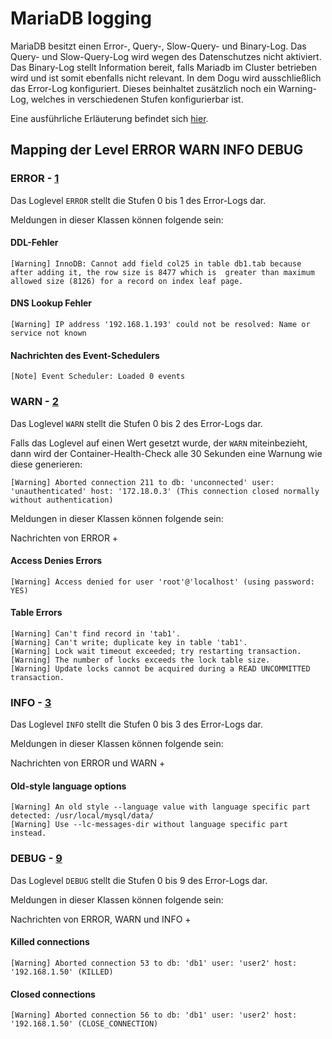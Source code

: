 # MariaDB logging

MariaDB besitzt einen Error-, Query-, Slow-Query- und Binary-Log.
Das Query- und Slow-Query-Log wird wegen des Datenschutzes nicht aktiviert.
Das Binary-Log stellt Information bereit, falls Mariadb im Cluster betrieben wird und ist somit ebenfalls nicht relevant.
In dem Dogu wird ausschließlich das Error-Log konfiguriert. Dieses beinhaltet zusätzlich noch ein Warning-Log, welches
in verschiedenen Stufen konfigurierbar ist.

Eine ausführliche Erläuterung befindet sich [hier](https://mariadb.com/kb/en/error-log/).

## Mapping der Level ERROR WARN INFO DEBUG

### ERROR - [1](https://mariadb.com/kb/en/error-log/#verbosity-level-1)

Das Loglevel `ERROR` stellt die Stufen 0 bis 1 des Error-Logs dar.

Meldungen in dieser Klassen können folgende sein:

#### DDL-Fehler
`[Warning] InnoDB: Cannot add field col25 in table db1.tab because after adding it, the row size is 8477 which is 
greater than maximum allowed size (8126) for a record on index leaf page.`

#### DNS Lookup Fehler
`[Warning] IP address '192.168.1.193' could not be resolved: Name or service not known`

#### Nachrichten des Event-Schedulers
`[Note] Event Scheduler: Loaded 0 events`

### WARN - [2](https://mariadb.com/kb/en/error-log/#verbosity-level-2)

Das Loglevel `WARN` stellt die Stufen 0 bis 2 des Error-Logs dar.

Falls das Loglevel auf einen Wert gesetzt wurde, der `WARN` miteinbezieht, dann wird der Container-Health-Check alle 30 Sekunden eine Warnung wie diese generieren:
```
[Warning] Aborted connection 211 to db: 'unconnected' user: 'unauthenticated' host: '172.18.0.3' (This connection closed normally without authentication)
```

Meldungen in dieser Klassen können folgende sein:

Nachrichten von ERROR +

#### Access Denies Errors
`[Warning] Access denied for user 'root'@'localhost' (using password: YES)`

#### Table Errors
```
[Warning] Can't find record in 'tab1'.
[Warning] Can't write; duplicate key in table 'tab1'.
[Warning] Lock wait timeout exceeded; try restarting transaction.
[Warning] The number of locks exceeds the lock table size.
[Warning] Update locks cannot be acquired during a READ UNCOMMITTED transaction.
```

### INFO - [3](https://mariadb.com/kb/en/error-log/#verbosity-level-3)

Das Loglevel `INFO` stellt die Stufen 0 bis 3 des Error-Logs dar.

Meldungen in dieser Klassen können folgende sein:

Nachrichten von ERROR und WARN +

#### Old-style language options
```
[Warning] An old style --language value with language specific part detected: /usr/local/mysql/data/
[Warning] Use --lc-messages-dir without language specific part instead.
```

### DEBUG - [9](https://mariadb.com/kb/en/error-log/#verbosity-level-9)

Das Loglevel `DEBUG` stellt die Stufen 0 bis 9 des Error-Logs dar.

Meldungen in dieser Klassen können folgende sein:

Nachrichten von ERROR, WARN und INFO +

#### Killed connections
`[Warning] Aborted connection 53 to db: 'db1' user: 'user2' host: '192.168.1.50' (KILLED)`

#### Closed connections
`[Warning] Aborted connection 56 to db: 'db1' user: 'user2' host: '192.168.1.50' (CLOSE_CONNECTION)`
